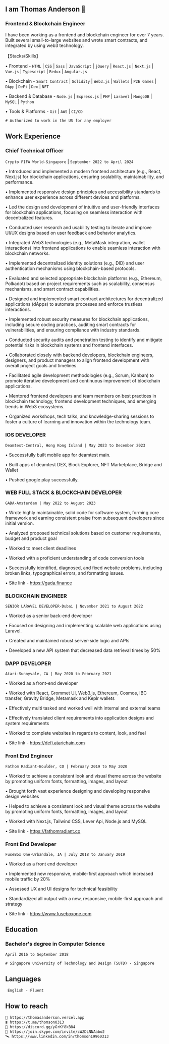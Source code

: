 ## I am Thomas Anderson 👋
### Frontend & Blockchain Engineer

I have been working as a frontend and blockchain engineer for over 7 years.
Built several small-to-large websites and wrote smart contracts, and integrated by using web3
technology.

【Stacks/Skills】

• Frontend - `HTML` | `CSS` | `Sass` | `JavaScript` | `jQuery` | `React.js` | `Next.js` | `Vue.js` | `Typescript` | `Redux` | `Angular.js`

• Blockchain - `Smart Contract` | `Solidity` | `Web3.js` | `Wallets` | `P2E Games` | `DApp` | `DeFi` | `Dex` | `NFT`

• Backend & Database - `Node.js` | `Express.js` | `PHP` | `Laravel` | `MongoDB` | `MySQL` | `Python`

• Tools & Platforms - `Git` | `AWS` | `CI/CD`
```diff
# Authorized to work in the US for any employer
```
## Work Experience 
### Chief Technical Officer
`Crypto FIFA World-Singapore` | 
`September 2022 to April 2024`

• Introduced and implemented a modern frontend architecture (e.g., React, Next.js) for blockchain
applications, ensuring scalability, maintainability, and performance.

• Implemented responsive design principles and accessibility standards to enhance user experience
across different devices and platforms.

• Led the design and development of intuitive and user-friendly interfaces for blockchain applications,
focusing on seamless interaction with decentralized features.

• Conducted user research and usability testing to iterate and improve UI/UX designs based on user
feedback and behavior analytics.

• Integrated Web3 technologies (e.g., MetaMask integration, wallet interactions) into frontend
applications to enable seamless interaction with blockchain networks.

• Implemented decentralized identity solutions (e.g., DID) and user authentication mechanisms using
blockchain-based protocols.

• Evaluated and selected appropriate blockchain platforms (e.g., Ethereum, Polkadot) based on project
requirements such as scalability, consensus mechanisms, and smart contract capabilities.

• Designed and implemented smart contract architectures for decentralized applications (dApps) to
automate processes and enforce trustless interactions.

• Implemented robust security measures for blockchain applications, including secure coding practices,
auditing smart contracts for vulnerabilities, and ensuring compliance with industry standards.

• Conducted security audits and penetration testing to identify and mitigate potential risks in blockchain
systems and frontend interfaces.

• Collaborated closely with backend developers, blockchain engineers, designers, and product managers
to align frontend development with overall project goals and timelines.

• Facilitated agile development methodologies (e.g., Scrum, Kanban) to promote iterative development
and continuous improvement of blockchain applications.

• Mentored frontend developers and team members on best practices in blockchain technology, frontend
development techniques, and emerging trends in Web3 ecosystems.

• Organized workshops, tech talks, and knowledge-sharing sessions to foster a culture of learning and
innovation within the technology team.

### IOS DEVELOPER
`Deamtest-Central, Hong Kong Island | May 2023 to December 2023`

• Successfully built mobile app for deamtest main.

• Built apps of deamtest DEX, Block Explorer, NFT Marketplace, Bridge and Wallet

• Pushed google play successfully.

### WEB FULL STACK & BLOCKCHAIN DEVELOPER
`GADA-Amsterdam | May 2022 to August 2023`

• Wrote highly maintainable, solid code for software system, forming core framework and earning
consistent praise from subsequent developers since initial version.

• Analyzed proposed technical solutions based on customer requirements, budget and product goal

• Worked to meet client deadlines

• Worked with a proficient understanding of code conversion tools

• Successfully identified, diagnosed, and fixed website problems, including broken links, typographical
errors, and formatting issues.

• Site link - https://gada.finance

### BLOCKCHAIN ENGINEER
`SENIOR LARAVEL DEVELOPER-Dubai | November 2021 to August 2022`

• Worked as a senior back-end developer

• Focused on designing and implementing scalable web applications using Laravel.

• Created and maintained robust server-side logic and APIs

• Developed a new API system that decreased data retrieval times by 50%

### DAPP DEVELOPER
`Atari-Sunnyvale, CA | May 2020 to February 2021`

• Worked as a front-end developer

• Worked with React, Grommet UI, Web3.js, Ethereum, Cosmos, IBC transfer, Gravity Bridge, Metamask
and Keplr wallets

• Effectively multi tasked and worked well with internal and external teams

• Effectively translated client requirements into application designs and system requirements

• Worked to complete websites in regards to content, look, and feel

• Site link - https://defi.atarichain.com

### Front End Engineer
`Fathom Radiant-Boulder, CO | February 2019 to May 2020`

• Worked to achieve a consistent look and visual theme across the website by promoting uniform fonts,
formatting, images, and layout

• Brought forth vast experience designing and developing responsive design websites

• Helped to achieve a consistent look and visual theme across the website by promoting uniform fonts,
formatting, images, and layout

• Worked with Next.js, Tailwind CSS, Lever Api, Node.js and MySQL

• Site link - https://fathomradiant.co

### Front End Developer
`FuseBox One-Urbandale, IA | July 2018 to January 2019`

• Worked as a front end developer

• Implemented new responsive, mobile-first approach which increased mobile traffic by 20%

• Assessed UX and UI designs for technical feasibility

• Standardized all output with a new, responsive, mobile-first approach and strategy

• Site link - https://www.fuseboxone.com

## Education
### Bachelor's degree in Computer Science
`April 2016 to September 2018`
```diff
# Singapore University of Technology and Design (SUTD) - Singapore
```

## Languages
` English - Fluent`

## How to reach
```diff
🔗 https://thomasanderson.vercel.app
☎️ https://t.me/thomson0313
💌 https://discord.gg/yGrKf8kB84
🛫 https://join.skype.com/invite/cWZDLNNAabo2
🛰️ https://www.linkedin.com/in/thomson19960313
```
